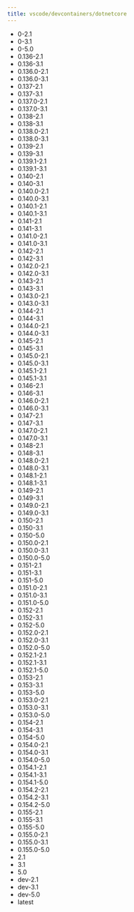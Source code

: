 ```yaml
---
title: vscode/devcontainers/dotnetcore
---
```

- 0-2.1
- 0-3.1
- 0-5.0
- 0.136-2.1
- 0.136-3.1
- 0.136.0-2.1
- 0.136.0-3.1
- 0.137-2.1
- 0.137-3.1
- 0.137.0-2.1
- 0.137.0-3.1
- 0.138-2.1
- 0.138-3.1
- 0.138.0-2.1
- 0.138.0-3.1
- 0.139-2.1
- 0.139-3.1
- 0.139.1-2.1
- 0.139.1-3.1
- 0.140-2.1
- 0.140-3.1
- 0.140.0-2.1
- 0.140.0-3.1
- 0.140.1-2.1
- 0.140.1-3.1
- 0.141-2.1
- 0.141-3.1
- 0.141.0-2.1
- 0.141.0-3.1
- 0.142-2.1
- 0.142-3.1
- 0.142.0-2.1
- 0.142.0-3.1
- 0.143-2.1
- 0.143-3.1
- 0.143.0-2.1
- 0.143.0-3.1
- 0.144-2.1
- 0.144-3.1
- 0.144.0-2.1
- 0.144.0-3.1
- 0.145-2.1
- 0.145-3.1
- 0.145.0-2.1
- 0.145.0-3.1
- 0.145.1-2.1
- 0.145.1-3.1
- 0.146-2.1
- 0.146-3.1
- 0.146.0-2.1
- 0.146.0-3.1
- 0.147-2.1
- 0.147-3.1
- 0.147.0-2.1
- 0.147.0-3.1
- 0.148-2.1
- 0.148-3.1
- 0.148.0-2.1
- 0.148.0-3.1
- 0.148.1-2.1
- 0.148.1-3.1
- 0.149-2.1
- 0.149-3.1
- 0.149.0-2.1
- 0.149.0-3.1
- 0.150-2.1
- 0.150-3.1
- 0.150-5.0
- 0.150.0-2.1
- 0.150.0-3.1
- 0.150.0-5.0
- 0.151-2.1
- 0.151-3.1
- 0.151-5.0
- 0.151.0-2.1
- 0.151.0-3.1
- 0.151.0-5.0
- 0.152-2.1
- 0.152-3.1
- 0.152-5.0
- 0.152.0-2.1
- 0.152.0-3.1
- 0.152.0-5.0
- 0.152.1-2.1
- 0.152.1-3.1
- 0.152.1-5.0
- 0.153-2.1
- 0.153-3.1
- 0.153-5.0
- 0.153.0-2.1
- 0.153.0-3.1
- 0.153.0-5.0
- 0.154-2.1
- 0.154-3.1
- 0.154-5.0
- 0.154.0-2.1
- 0.154.0-3.1
- 0.154.0-5.0
- 0.154.1-2.1
- 0.154.1-3.1
- 0.154.1-5.0
- 0.154.2-2.1
- 0.154.2-3.1
- 0.154.2-5.0
- 0.155-2.1
- 0.155-3.1
- 0.155-5.0
- 0.155.0-2.1
- 0.155.0-3.1
- 0.155.0-5.0
- 2.1
- 3.1
- 5.0
- dev-2.1
- dev-3.1
- dev-5.0
- latest
